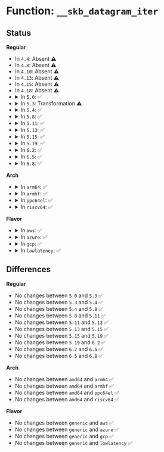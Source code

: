 # Function: <code>__skb_datagram_iter</code>

## Status
<b>Regular</b>
<ul>
<li>
In <code>4.4</code>: Absent ⚠️
</li>
<li>
In <code>4.8</code>: Absent ⚠️
</li>
<li>
In <code>4.10</code>: Absent ⚠️
</li>
<li>
In <code>4.13</code>: Absent ⚠️
</li>
<li>
In <code>4.15</code>: Absent ⚠️
</li>
<li>
In <code>4.18</code>: Absent ⚠️
</li>
<li>
<details>
<summary>In <code>5.0</code>: ✅</summary>

```c
int __skb_datagram_iter(const struct sk_buff *skb, int offset, struct iov_iter *to, int len, bool fault_short, size_t (*cb)(const void *, size_t, void *, struct iov_iter *), void *data);
```

**Collision:** Unique Global

**Inline:** No

**Transformation:** False

**Instances:**

```
In net/core/datagram.c (ffffffff818a4d20)
Location: net/core/datagram.c:411
Inline: False
Direct callers:
  - net/core/datagram.c:skb_copy_and_csum_datagram_msg
  - net/core/datagram.c:skb_copy_datagram_iter
  - net/core/datagram.c:skb_copy_and_hash_datagram_iter
  - net/core/datagram.c:__skb_datagram_iter
  - net/core/datagram.c:__skb_datagram_iter
```
**Symbols:**

```
ffffffff818a4d20-ffffffff818a4fdc: __skb_datagram_iter (STB_GLOBAL)
```
</details>
</li>
<li>
<details>
<summary>In <code>5.3</code>: Transformation ⚠️</summary>

```c
int __skb_datagram_iter(const struct sk_buff *skb, int offset, struct iov_iter *to, int len, bool fault_short, size_t (*cb)(const void *, size_t, void *, struct iov_iter *), void *data);
```

**Collision:** Unique Static

**Inline:** No

**Transformation:** True

**Instances:**

```
In net/core/datagram.c (0)
Location: net/core/datagram.c:410
Inline: False
Direct callers:
  - net/core/datagram.c:skb_copy_and_csum_datagram_msg
  - net/core/datagram.c:skb_copy_datagram_iter
  - net/core/datagram.c:skb_copy_and_hash_datagram_iter
  - net/core/datagram.c:__skb_datagram_iter
```
**Symbols:**

```
ffffffff818ef490-ffffffff818ef71c: __skb_datagram_iter (STB_LOCAL)
ffffffff818f0471-ffffffff818f04c3: __skb_datagram_iter.cold (STB_LOCAL)
```
</details>
</li>
<li>
<details>
<summary>In <code>5.4</code>: ✅</summary>

```c
int __skb_datagram_iter(const struct sk_buff *skb, int offset, struct iov_iter *to, int len, bool fault_short, size_t (*cb)(const void *, size_t, void *, struct iov_iter *), void *data);
```

**Collision:** Unique Static

**Inline:** No

**Transformation:** False

**Instances:**

```
In net/core/datagram.c (ffffffff81921440)
Location: net/core/datagram.c:410
Inline: False
Direct callers:
  - net/core/datagram.c:skb_copy_and_csum_datagram_msg
  - net/core/datagram.c:skb_copy_datagram_iter
  - net/core/datagram.c:skb_copy_and_hash_datagram_iter
  - net/core/datagram.c:__skb_datagram_iter
```
**Symbols:**

```
ffffffff81921440-ffffffff819216c1: __skb_datagram_iter (STB_LOCAL)
```
</details>
</li>
<li>
<details>
<summary>In <code>5.8</code>: ✅</summary>

```c
int __skb_datagram_iter(const struct sk_buff *skb, int offset, struct iov_iter *to, int len, bool fault_short, size_t (*cb)(const void *, size_t, void *, struct iov_iter *), void *data);
```

**Collision:** Unique Static

**Inline:** No

**Transformation:** False

**Instances:**

```
In net/core/datagram.c (ffffffff819f55c0)
Location: net/core/datagram.c:412
Inline: False
Direct callers:
  - net/core/datagram.c:skb_copy_and_csum_datagram_msg
  - net/core/datagram.c:skb_copy_datagram_iter
  - net/core/datagram.c:skb_copy_and_hash_datagram_iter
  - net/core/datagram.c:__skb_datagram_iter
```
**Symbols:**

```
ffffffff819f55c0-ffffffff819f5899: __skb_datagram_iter (STB_LOCAL)
```
</details>
</li>
<li>
<details>
<summary>In <code>5.11</code>: ✅</summary>

```c
int __skb_datagram_iter(const struct sk_buff *skb, int offset, struct iov_iter *to, int len, bool fault_short, size_t (*cb)(const void *, size_t, void *, struct iov_iter *), void *data);
```

**Collision:** Unique Static

**Inline:** No

**Transformation:** False

**Instances:**

```
In net/core/datagram.c (ffffffff819f5080)
Location: net/core/datagram.c:412
Inline: False
Direct callers:
  - net/core/datagram.c:skb_copy_and_csum_datagram_msg
  - net/core/datagram.c:skb_copy_datagram_iter
  - net/core/datagram.c:skb_copy_and_hash_datagram_iter
  - net/core/datagram.c:__skb_datagram_iter
```
**Symbols:**

```
ffffffff819f5080-ffffffff819f5359: __skb_datagram_iter (STB_LOCAL)
```
</details>
</li>
<li>
<details>
<summary>In <code>5.13</code>: ✅</summary>

```c
int __skb_datagram_iter(const struct sk_buff *skb, int offset, struct iov_iter *to, int len, bool fault_short, size_t (*cb)(const void *, size_t, void *, struct iov_iter *), void *data);
```

**Collision:** Unique Static

**Inline:** No

**Transformation:** False

**Instances:**

```
In net/core/datagram.c (ffffffff819db210)
Location: net/core/datagram.c:412
Inline: False
Direct callers:
  - net/core/datagram.c:skb_copy_and_csum_datagram_msg
  - net/core/datagram.c:skb_copy_datagram_iter
  - net/core/datagram.c:skb_copy_and_hash_datagram_iter
  - net/core/datagram.c:__skb_datagram_iter
```
**Symbols:**

```
ffffffff819db210-ffffffff819db4fa: __skb_datagram_iter (STB_LOCAL)
```
</details>
</li>
<li>
<details>
<summary>In <code>5.15</code>: ✅</summary>

```c
int __skb_datagram_iter(const struct sk_buff *skb, int offset, struct iov_iter *to, int len, bool fault_short, size_t (*cb)(const void *, size_t, void *, struct iov_iter *), void *data);
```

**Collision:** Unique Static

**Inline:** No

**Transformation:** False

**Instances:**

```
In net/core/datagram.c (ffffffff81a8a890)
Location: net/core/datagram.c:412
Inline: False
Direct callers:
  - net/core/datagram.c:skb_copy_and_csum_datagram_msg
  - net/core/datagram.c:skb_copy_datagram_iter
  - net/core/datagram.c:skb_copy_and_hash_datagram_iter
  - net/core/datagram.c:__skb_datagram_iter
```
**Symbols:**

```
ffffffff81a8a890-ffffffff81a8ab7a: __skb_datagram_iter (STB_LOCAL)
```
</details>
</li>
<li>
<details>
<summary>In <code>5.19</code>: ✅</summary>

```c
int __skb_datagram_iter(const struct sk_buff *skb, int offset, struct iov_iter *to, int len, bool fault_short, size_t (*cb)(const void *, size_t, void *, struct iov_iter *), void *data);
```

**Collision:** Unique Static

**Inline:** No

**Transformation:** False

**Instances:**

```
In net/core/datagram.c (ffffffff81bffe90)
Location: net/core/datagram.c:409
Inline: False
Direct callers:
  - net/core/datagram.c:skb_copy_and_csum_datagram_msg
  - net/core/datagram.c:skb_copy_datagram_iter
  - net/core/datagram.c:skb_copy_and_hash_datagram_iter
  - net/core/datagram.c:__skb_datagram_iter
```
**Symbols:**

```
ffffffff81bffe90-ffffffff81c00175: __skb_datagram_iter (STB_LOCAL)
```
</details>
</li>
<li>
<details>
<summary>In <code>6.2</code>: ✅</summary>

```c
int __skb_datagram_iter(const struct sk_buff *skb, int offset, struct iov_iter *to, int len, bool fault_short, size_t (*cb)(const void *, size_t, void *, struct iov_iter *), void *data);
```

**Collision:** Unique Static

**Inline:** No

**Transformation:** False

**Instances:**

```
In net/core/datagram.c (ffffffff81daf280)
Location: net/core/datagram.c:406
Inline: False
Direct callers:
  - net/core/datagram.c:skb_copy_and_csum_datagram_msg
  - net/core/datagram.c:skb_copy_datagram_iter
  - net/core/datagram.c:skb_copy_and_hash_datagram_iter
  - net/core/datagram.c:__skb_datagram_iter
```
**Symbols:**

```
ffffffff81daf280-ffffffff81daf565: __skb_datagram_iter (STB_LOCAL)
```
</details>
</li>
<li>
<details>
<summary>In <code>6.5</code>: ✅</summary>

```c
int __skb_datagram_iter(const struct sk_buff *skb, int offset, struct iov_iter *to, int len, bool fault_short, size_t (*cb)(const void *, size_t, void *, struct iov_iter *), void *data);
```

**Collision:** Unique Static

**Inline:** No

**Transformation:** False

**Instances:**

```
In net/core/datagram.c (ffffffff81e1f470)
Location: net/core/datagram.c:406
Inline: False
Direct callers:
  - net/core/datagram.c:skb_copy_and_csum_datagram_msg
  - net/core/datagram.c:skb_copy_datagram_iter
  - net/core/datagram.c:skb_copy_and_hash_datagram_iter
  - net/core/datagram.c:__skb_datagram_iter
```
**Symbols:**

```
ffffffff81e1f470-ffffffff81e1f7ae: __skb_datagram_iter (STB_LOCAL)
```
</details>
</li>
<li>
<details>
<summary>In <code>6.8</code>: ✅</summary>

```c
int __skb_datagram_iter(const struct sk_buff *skb, int offset, struct iov_iter *to, int len, bool fault_short, size_t (*cb)(const void *, size_t, void *, struct iov_iter *), void *data);
```

**Collision:** Unique Static

**Inline:** No

**Transformation:** False

**Instances:**

```
In net/core/datagram.c (ffffffff81edcb20)
Location: net/core/datagram.c:407
Inline: False
Direct callers:
  - net/core/datagram.c:skb_copy_and_csum_datagram_msg
  - net/core/datagram.c:skb_copy_datagram_iter
  - net/core/datagram.c:skb_copy_and_hash_datagram_iter
  - net/core/datagram.c:__skb_datagram_iter
```
**Symbols:**

```
ffffffff81edcb20-ffffffff81edce5e: __skb_datagram_iter (STB_LOCAL)
```
</details>
</li>
</ul>
<b>Arch</b>
<ul>
<li>
<details>
<summary>In <code>arm64</code>: ✅</summary>

```c
int __skb_datagram_iter(const struct sk_buff *skb, int offset, struct iov_iter *to, int len, bool fault_short, size_t (*cb)(const void *, size_t, void *, struct iov_iter *), void *data);
```

**Collision:** Unique Static

**Inline:** No

**Transformation:** False

**Instances:**

```
In net/core/datagram.c (ffff800010bbbac0)
Location: net/core/datagram.c:410
Inline: False
Direct callers:
  - net/core/datagram.c:skb_copy_and_csum_datagram_msg
  - net/core/datagram.c:skb_copy_datagram_iter
  - net/core/datagram.c:skb_copy_and_hash_datagram_iter
  - net/core/datagram.c:__skb_datagram_iter
```
**Symbols:**

```
ffff800010bbbac0-ffff800010bbbd14: __skb_datagram_iter (STB_LOCAL)
```
</details>
</li>
<li>
<details>
<summary>In <code>armhf</code>: ✅</summary>

```c
int __skb_datagram_iter(const struct sk_buff *skb, int offset, struct iov_iter *to, int len, bool fault_short, size_t (*cb)(const void *, size_t, void *, struct iov_iter *), void *data);
```

**Collision:** Unique Static

**Inline:** No

**Transformation:** False

**Instances:**

```
In net/core/datagram.c (c0cd7e6c)
Location: net/core/datagram.c:410
Inline: False
Direct callers:
  - net/core/datagram.c:skb_copy_and_csum_datagram_msg
  - net/core/datagram.c:skb_copy_datagram_iter
  - net/core/datagram.c:skb_copy_and_hash_datagram_iter
  - net/core/datagram.c:__skb_datagram_iter
```
**Symbols:**

```
c0cd7e6c-c0cd80f8: __skb_datagram_iter (STB_LOCAL)
```
</details>
</li>
<li>
<details>
<summary>In <code>ppc64el</code>: ✅</summary>

```c
int __skb_datagram_iter(const struct sk_buff *skb, int offset, struct iov_iter *to, int len, bool fault_short, size_t (*cb)(const void *, size_t, void *, struct iov_iter *), void *data);
```

**Collision:** Unique Static

**Inline:** No

**Transformation:** False

**Instances:**

```
In net/core/datagram.c (c000000000c94970)
Location: net/core/datagram.c:410
Inline: False
Direct callers:
  - net/core/datagram.c:skb_copy_and_csum_datagram_msg
  - net/core/datagram.c:skb_copy_datagram_iter
  - net/core/datagram.c:skb_copy_datagram_iter
  - net/core/datagram.c:skb_copy_and_hash_datagram_iter
  - net/core/datagram.c:__skb_datagram_iter
```
**Symbols:**

```
c000000000c94970-c000000000c94d38: __skb_datagram_iter (STB_LOCAL)
```
</details>
</li>
<li>
<details>
<summary>In <code>riscv64</code>: ✅</summary>

```c
int __skb_datagram_iter(const struct sk_buff *skb, int offset, struct iov_iter *to, int len, bool fault_short, size_t (*cb)(const void *, size_t, void *, struct iov_iter *), void *data);
```

**Collision:** Unique Static

**Inline:** No

**Transformation:** False

**Instances:**

```
In net/core/datagram.c (ffffffe00074a942)
Location: net/core/datagram.c:410
Inline: False
Direct callers:
  - net/core/datagram.c:skb_copy_and_csum_datagram_msg
  - net/core/datagram.c:skb_copy_datagram_iter
  - net/core/datagram.c:skb_copy_and_hash_datagram_iter
  - net/core/datagram.c:__skb_datagram_iter
```
**Symbols:**

```
ffffffe00074a942-ffffffe00074ab5e: __skb_datagram_iter (STB_LOCAL)
```
</details>
</li>
</ul>
<b>Flavor</b>
<ul>
<li>
<details>
<summary>In <code>aws</code>: ✅</summary>

```c
int __skb_datagram_iter(const struct sk_buff *skb, int offset, struct iov_iter *to, int len, bool fault_short, size_t (*cb)(const void *, size_t, void *, struct iov_iter *), void *data);
```

**Collision:** Unique Static

**Inline:** No

**Transformation:** False

**Instances:**

```
In net/core/datagram.c (ffffffff818c1440)
Location: net/core/datagram.c:410
Inline: False
Direct callers:
  - net/core/datagram.c:skb_copy_and_csum_datagram_msg
  - net/core/datagram.c:skb_copy_datagram_iter
  - net/core/datagram.c:skb_copy_and_hash_datagram_iter
  - net/core/datagram.c:__skb_datagram_iter
```
**Symbols:**

```
ffffffff818c1440-ffffffff818c16c1: __skb_datagram_iter (STB_LOCAL)
```
</details>
</li>
<li>
<details>
<summary>In <code>azure</code>: ✅</summary>

```c
int __skb_datagram_iter(const struct sk_buff *skb, int offset, struct iov_iter *to, int len, bool fault_short, size_t (*cb)(const void *, size_t, void *, struct iov_iter *), void *data);
```

**Collision:** Unique Static

**Inline:** No

**Transformation:** False

**Instances:**

```
In net/core/datagram.c (ffffffff8187b380)
Location: net/core/datagram.c:410
Inline: False
Direct callers:
  - net/core/datagram.c:skb_copy_and_csum_datagram_msg
  - net/core/datagram.c:skb_copy_datagram_iter
  - net/core/datagram.c:skb_copy_and_hash_datagram_iter
  - net/core/datagram.c:__skb_datagram_iter
```
**Symbols:**

```
ffffffff8187b380-ffffffff8187b601: __skb_datagram_iter (STB_LOCAL)
```
</details>
</li>
<li>
<details>
<summary>In <code>gcp</code>: ✅</summary>

```c
int __skb_datagram_iter(const struct sk_buff *skb, int offset, struct iov_iter *to, int len, bool fault_short, size_t (*cb)(const void *, size_t, void *, struct iov_iter *), void *data);
```

**Collision:** Unique Static

**Inline:** No

**Transformation:** False

**Instances:**

```
In net/core/datagram.c (ffffffff81912440)
Location: net/core/datagram.c:410
Inline: False
Direct callers:
  - net/core/datagram.c:skb_copy_and_csum_datagram_msg
  - net/core/datagram.c:skb_copy_datagram_iter
  - net/core/datagram.c:skb_copy_and_hash_datagram_iter
  - net/core/datagram.c:__skb_datagram_iter
```
**Symbols:**

```
ffffffff81912440-ffffffff819126c1: __skb_datagram_iter (STB_LOCAL)
```
</details>
</li>
<li>
<details>
<summary>In <code>lowlatency</code>: ✅</summary>

```c
int __skb_datagram_iter(const struct sk_buff *skb, int offset, struct iov_iter *to, int len, bool fault_short, size_t (*cb)(const void *, size_t, void *, struct iov_iter *), void *data);
```

**Collision:** Unique Static

**Inline:** No

**Transformation:** False

**Instances:**

```
In net/core/datagram.c (ffffffff819335e0)
Location: net/core/datagram.c:410
Inline: False
Direct callers:
  - net/core/datagram.c:skb_copy_and_csum_datagram_msg
  - net/core/datagram.c:skb_copy_datagram_iter
  - net/core/datagram.c:skb_copy_and_hash_datagram_iter
  - net/core/datagram.c:__skb_datagram_iter
```
**Symbols:**

```
ffffffff819335e0-ffffffff81933830: __skb_datagram_iter (STB_LOCAL)
```
</details>
</li>
</ul>

## Differences
<b>Regular</b>
<ul>
<li>
No changes between <code>5.0</code> and <code>5.3</code> ✅
</li>
<li>
No changes between <code>5.3</code> and <code>5.4</code> ✅
</li>
<li>
No changes between <code>5.4</code> and <code>5.8</code> ✅
</li>
<li>
No changes between <code>5.8</code> and <code>5.11</code> ✅
</li>
<li>
No changes between <code>5.11</code> and <code>5.13</code> ✅
</li>
<li>
No changes between <code>5.13</code> and <code>5.15</code> ✅
</li>
<li>
No changes between <code>5.15</code> and <code>5.19</code> ✅
</li>
<li>
No changes between <code>5.19</code> and <code>6.2</code> ✅
</li>
<li>
No changes between <code>6.2</code> and <code>6.5</code> ✅
</li>
<li>
No changes between <code>6.5</code> and <code>6.8</code> ✅
</li>
</ul>
<b>Arch</b>
<ul>
<li>
No changes between <code>amd64</code> and <code>arm64</code> ✅
</li>
<li>
No changes between <code>amd64</code> and <code>armhf</code> ✅
</li>
<li>
No changes between <code>amd64</code> and <code>ppc64el</code> ✅
</li>
<li>
No changes between <code>amd64</code> and <code>riscv64</code> ✅
</li>
</ul>
<b>Flavor</b>
<ul>
<li>
No changes between <code>generic</code> and <code>aws</code> ✅
</li>
<li>
No changes between <code>generic</code> and <code>azure</code> ✅
</li>
<li>
No changes between <code>generic</code> and <code>gcp</code> ✅
</li>
<li>
No changes between <code>generic</code> and <code>lowlatency</code> ✅
</li>
</ul>
